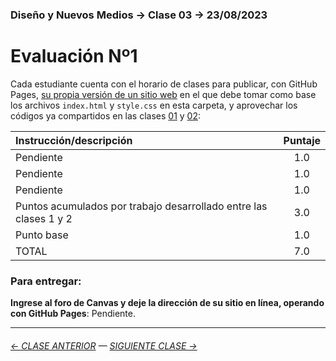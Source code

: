 ### Diseño y Nuevos Medios → Clase 03 → 23/08/2023

# Evaluación Nº1

Cada estudiante cuenta con el horario de clases para publicar, con GitHub Pages, [su propia versión de un sitio web](https://profesorfaco.github.io/dno037-2023-2/clase-03/) en el que debe tomar como base los archivos `index.html` y `style.css` en esta carpeta, y aprovechar los códigos ya compartidos en las clases [01](https://github.com/profesorfaco/dno037-2023-2/tree/main/clase-01) y [02](https://github.com/profesorfaco/dno037-2023-2/tree/main/clase-02): 

| Instrucción/descripción |  Puntaje | 
|:------------------------|:--------:|
| Pendiente | 1.0 |
| Pendiente | 1.0 |
| Pendiente | 1.0 |
| Puntos acumulados por trabajo desarrollado entre las clases 1 y 2 | 3.0 |
| Punto base | 1.0 |
| TOTAL  | 7.0 |

### Para entregar:

**Ingrese al foro de Canvas y deje la dirección de su sitio en línea, operando con GitHub Pages**: Pendiente.

- - - - - - - 

###### [← CLASE ANTERIOR](https://github.com/profesorfaco/dno037-2023-2/tree/main/clase-02) — [SIGUIENTE CLASE →](https://github.com/profesorfaco/dno037-2023-2/tree/main/clase-04)

